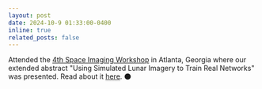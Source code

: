 ```yaml
---
layout: post
date: 2024-10-9 01:33:00-0400
inline: true
related_posts: false
---
```


Attended the [4th Space Imaging Workshop](https://seal.ae.gatech.edu/workshop-2024) in Atlanta, Georgia where our extended abstract "Using Simulated Lunar Imagery to Train Real Networks" was presented. Read about it [here](https://seal.ae.gatech.edu/sites/default/files/2024-09/ZhangHaochen.pdf). :new_moon: